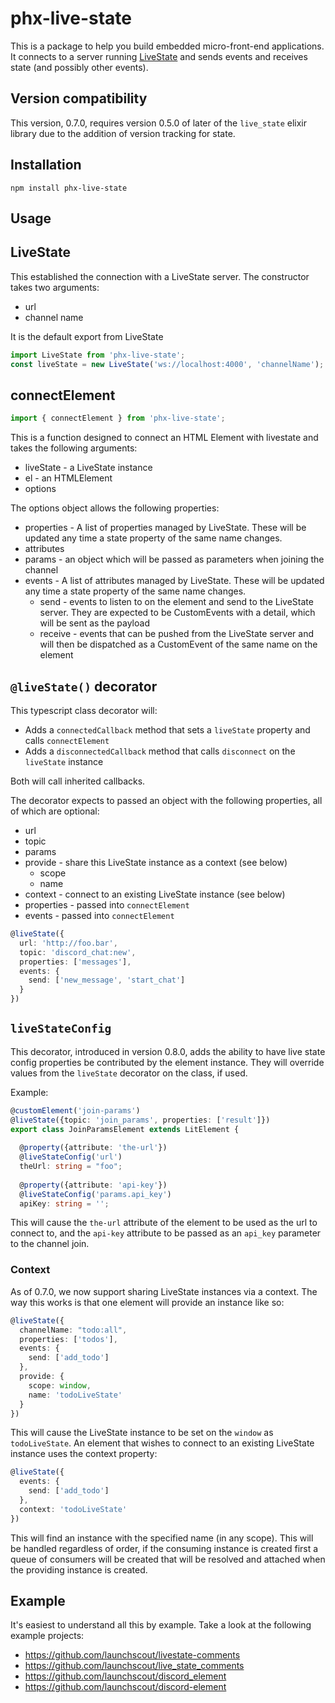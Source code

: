 # phx-live-state

This is a package to help you build embedded micro-front-end applications. It connects to
a server running [LiveState](https://github.com/gaslight/live_state) and sends events and receives state (and possibly other events). 

## Version compatibility

This version, 0.7.0, requires version 0.5.0 of later of the `live_state` elixir library 
due to the addition of version tracking for state.

## Installation

```
npm install phx-live-state
```

## Usage

## LiveState

This established the connection with a LiveState server. The constructor takes two arguments:

* url
* channel name

It is the default export from LiveState

```javascript
import LiveState from 'phx-live-state';
const liveState = new LiveState('ws://localhost:4000', 'channelName');
```

## connectElement

```javascript
import { connectElement } from 'phx-live-state';
```

This is a function designed to connect an HTML Element with livestate and takes the following arguments:

* liveState - a LiveState instance
* el - an HTMLElement
* options

The options object allows the following properties:

* properties - A list of properties managed by LiveState. These will be updated any time a state property of the same name changes.
* attributes
* params - an object which will be passed as parameters when joining the channel
* events - A list of attributes managed by LiveState. These will be updated any time a state property of the same name changes.
  * send - events to listen to on the element and send to the LiveState server. They are expected to be CustomEvents with a detail, which will be sent as the payload
  * receive - events that can be pushed from the LiveState server and will then be dispatched as a CustomEvent of the same name on the element

## `@liveState()` decorator

This typescript class decorator will:
* Adds a `connectedCallback` method that sets a `liveState` property and calls `connectElement`
* Adds a `disconnectedCallback` method that calls `disconnect` on the `liveState` instance

Both will call inherited callbacks.

The decorator expects to passed an object with the following properties, all of which
are optional:
* url
* topic
* params
* provide - share this LiveState instance as a context (see below)
  * scope
  * name
* context - connect to an existing LiveState instance (see below)
* properties - passed into `connectElement`
* events - passed into `connectElement`

```typescript
@liveState({
  url: 'http://foo.bar',
  topic: 'discord_chat:new',
  properties: ['messages'],
  events: {
    send: ['new_message', 'start_chat']
  }
})
```

## `liveStateConfig`

This decorator, introduced in version 0.8.0, adds the ability to have live state config properties be contributed by the element instance. They will override values from the `liveState` decorator on the class, if used. 

Example:

```typescript
@customElement('join-params')
@liveState({topic: 'join_params', properties: ['result']})
export class JoinParamsElement extends LitElement {
  
  @property({attribute: 'the-url'})
  @liveStateConfig('url')
  theUrl: string = "foo";
  
  @property({attribute: 'api-key'})
  @liveStateConfig('params.api_key')
  apiKey: string = '';
```

This will cause the `the-url` attribute of the element to be used as the url to connect to, and the `api-key` attribute to be passed as an `api_key` parameter to the channel join.

### Context

As of 0.7.0, we now support sharing LiveState instances via a context. The way this works is that one element will provide an instance like so:

```typescript
@liveState({
  channelName: "todo:all",
  properties: ['todos'],
  events: {
    send: ['add_todo']
  },
  provide: {
    scope: window,
    name: 'todoLiveState'
  }
})
```

This will cause the LiveState instance to be set on the `window` as `todoLiveState`. An element that wishes to connect to an existing LiveState instance uses the context property:

```typescript
@liveState({
  events: {
    send: ['add_todo']
  },
  context: 'todoLiveState'
})
```

This will find an instance with the specified name (in any scope). This will be handled regardless of order, if the consuming instance is created first a queue of consumers will be created that will be resolved and attached when the providing instance is created.

## Example

It's easiest to understand all this by example. Take a look at the following example projects:

* https://github.com/launchscout/livestate-comments
* https://github.com/launchscout/live_state_comments
* https://github.com/launchscout/discord_element
* https://github.com/launchscout/discord-element
